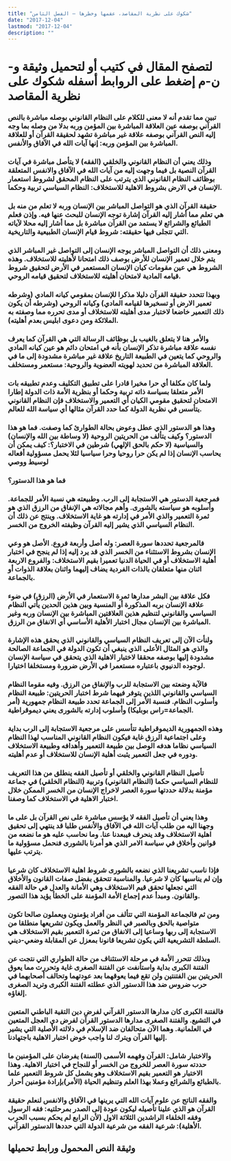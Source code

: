 ```yaml
---
title: "شكوك على نظرية المقاصد، عقمها وخطرها – الفصل الثامن"
date: "2017-12-04"
lastmod: "2017-12-04"
description: ""
---
```

# **لتصفح المقال في كتيب أو لتحميل وثيقة و-ن-م إضغط على الروابط أسفله** **شكوك على نظرية المقاصد**

### تبين مما تقدم أنه لا معنى للكلام على النظام القانوني بوصله مباشرة بالنص القرآني بوصفه عين العلاقة المباشرة بين المؤمن وربه بدلا من وصله بما وجه إليه النص القرآني بوصفه علاقة غير مباشرة تشهد لحقيقة القرآن أو للعلاقة المباشرة بين المؤمن وربه: إنها آيات الله في الآفاق والأنفس.

### وذلك يعني أن النظام القانوني والخلقي (الفقه) لا يتأصل مباشرة في آيات القرآن النصية بل فيما وجهت إليه من آيات الله في الآفاق والانفس المتعلقة بوظائف النظام القانوني الذي يترتب على النظام المحقق لشروط استعمار الإنسان في الارض بشروط الاهلية للاستخلاف: النظام السياسي تربية وحكما.

### حقيقة القرآن الذي هو التواصل المباشر بين الإنسان وربه لا تعلم من منه بل هي تعلم مما أشار إليه القرآن إشارة توجه الإنسان للبحث عنها فيه. وإذن فعلم الطبائع والشرائع لا يستمد من القرآن مباشرة بل مما أشار إليه محلا لآياته التي تتجلى فيها حقيقته: شروط قيام الإنسان الطبيعية والتاريخية.

### ومعنى ذلك أن التواصل المباشر يوجه الإنسان إلى التواصل غير المباشر الذي يتم خلال تعمير الإنسان للأرض بوصف ذلك امتحانا لأهليته للاستخلاف. وهذه الشروط هي عين مقومات كيان الإنسان المستعمر في الأرض لتحقيق شروط قيامه المادية لامتحان أهليته للاستخلاف لتحقيق قيامه الروحي.

### وبهذا تتحدد حقيقة القرآن دليلا مذكرا للإنسان بمقومي كيانه المادي (وشرطه تعمير الارض أو تسخيرها لقيامه المادي) وكيانه الروحي (وشرطه أن يكون ذلك التعمير خاضعا لاختبار مدى أهليته للاستخلاف أو مدى تحرره مما وصفته به الملائكة ومن دعوى ابليس بعدم أهليته).

### والأمر هنا لا يتعلق بالغيب بل بوظائف الرسالة التي هي القرآن كما يعرف نفسه علاقة مباشرة تذكر الإنسان بأنه في امتحان دائم هو عين كيانه المادي والروحي كما يتعين في الطبيعة التاريخ علاقة غير مباشرة مشدودة إلى ما في العلاقة المباشرة من تحديد لهويته العضوية والروحية: مستعمر ومستخلف.

### ولما كان مكلفا أي حرا مخيرا قادرا على تطبيق التكليف وعدم تطبيقه بات الأمر متعلقا بسياسة ذاته تربية وحكما أو بنظرية الأمة ذات الدولة إطارا الامتحان لتحقيق مقومي الكيان أي التعمير والاستخلاف فإن النظام القانوني يتأسس في نظرية الدولة كما حدد القرآن مثالها أي سياسة الله للعالم.

### وهذا هو الدستور الذي عطل وعوض بحالة الطوارئ كما وصفت. فما هو هذا الدستور؟ وكيف يتألف من الحريتين الروحية (لا وساطة بين الله والإنسان) والسياسية (لا حكم بالحق الإلهي) شرطين في الاختبار؟: كيف يمكن أن يحاسب الإنسان إذا لم يكن حرا روحيا وحرا سياسيا لئلا يحمل مسؤولية أفعاله لوسيط ووصي

### فما هو هذا الدستور؟

### فمرجعية الدستور هي الاستجابة إلى الرب. وطبيعته هي نسبة الأمر للجماعة. وأسلوبه هو سياسته بالشورى. وأهم مجالاته هي الإنفاق من الرزق الذي هو ثمرة التعمير والذي الأمر في إدارته هو غاية الاستخلاف. وينتج عن ذلك أن النظام السياسي الذي يشير إليه القرآن وظيفته الخروج من الخسر.

### فالمرجعية تحددها سورة العصر: وله أصل وأربعة فروع. الأصل هو وعي الإنسان بشروط الاستثناء من الخسر الذي قد يرد إليه إذا لم ينجح في اختبار أهلية الاستخلاف أو في الحياة الدنيا تعميرا بقيم الاستخلاف: والفروع الاربعة اثنان منها متعلقان بالذات الفردية يضاف إليهما واثنان بعلاقة الذوات أو بالجماعة.

### فكل علاقة بين البشر مدارها ثمرة الاستعمار في الأرض (الرزق) في ضوء علاقة الإنسان بربه المذكورة أو المنسية وبين هذين الحدين يأتي النظام السياسي والقانوني لتنظيم هذين العلاقتين المباشرة بين الإنسان وربه وغير المباشرة بين الإنسان مجال اختبار الأهلية الأساسي أي الانفاق من الرزق.

### ولنأت الآن إلى تعريف النظام السياسي والقانوني الذي يحقق هذه الإشارة والذي هو المثال الأعلى الذي ينبغي أن تكون الدولة في الجماعة الصالحة مشدودة إليها بوصفه محققا لاختبار الاهلية الذي يتحقق في سياسة الإنسان لوجوده الدنيوي باعتباره مستعمرا في الأرض ضرورة ومستخلفا اختيارا.

### فالآية وضعته بين الاستجابة للرب والإنفاق من الرزق. وفيه مقوما النظام السياسي والقانوني اللذين يتوفر فيهما شرط اختبار الحريتين: طبيعة النظام وأسلوب النظام. فنسبة الأمر إلى الجماعة تحدد طبيعة النظام جمهورية (أمر الجماعة=راس بوبليكا) وأسلوب إدارته بالشورى يعني ديموقراطية.

### وهذه الجمهورية الديموقراطية تتأسس على مرجعية الاستجابة إلى الرب بداية وعلى اجتماعية الرزق غاية فيكون النظام القانوني المناسب لهذا النظام السياسي نظاما هدفه الوصل بين طبيعة التعمير وأهدافه وطبيعة الاستخلاف ودوره في جعل التعمير يثبت أهلية الإنسان للاستخلاف أو عدم أهليته.

### تأصيل النظام القانوني والخلقي أو تأصيل الفقه ينطلق من هذا التعريف للنظام السياسي حكما (النظام القانوني) وتربية (النظام الخلقي) في جماعة مؤمنة بدلالة حددتها سورة العصر لاخراج الإنسان من الخسر الممكن خلال اختبار الاهلية في الاستخلاف كما وصفنا.

### وهذا يعني أن تأصيل الفقه لا يؤسس مباشرة على نص القرآن بل على ما وجهنا اليه من طلب آيات الله في الآفاق والأنفس طلبا قد ينتهي إلى تحقيق اهلية الاستخلاف وقد ينحرف فيبعدنا عنا. وما نحاسب عليه هو ما نضعه من قوانين وأخلاق في سياسة الامر الذي هو أمرنا بالشورى فنحمل مسؤولية ما يترتب عليها.

### فإذا ناسب تشريعنا الذي نضعه بالشورى شروط اهلية الاستخلاف كان شرعيا وإن لم يناسبها كان لا شرعيا. والمناسبة تتحقق بفضل صفات القانون والأخلاق التي تجعلها تحقق قيم الاستخلاف وهي الأمانة والعدل في حالة الفقه والقانون. ومبدأ عدم إجماع الأمة المؤمنة على الخطأ يؤيد هذا التصور.

### ومن ثم فالجماعة المؤمنة التي تتألف من أفراد يؤمنون ويعملون صالحا تكون متواصية بالحق وبالصبر في النظر والعمل ويكون تشريعها منطلقا من الاستجابة إلى ربها وساعيا إلى الانفاق من ثمرة التعمير بقيم الاستخلاف هي السلطة التشريعية التي يكون تشريعا قانونا بمعزل عن المقابلة وضعي-ديني.

### وبذلك تتحرر الأمة في مرحلة الاستئناف من حالة الطواري التي نتجت عن الفتنة الكبرى بداية واستأنفت عن الفتنة الصغرى غاية وتحررت مما يعوق الحريتين بين الفتنتين ولن تقع فيما يعوقهما بعد عودتهما وتحالف أصحابهما في حرب ضروس ضد هذا الدستور الذي عطلته الفتنة الكبرى وتريد الصغرى إلغاؤه.

### فالفتنة الكبرى كان مدارها الدستور القرآني لفرض دين التقية الباطني المتعين في التشيع. والفتنة الصغرى مدارها الدستور القرآن لفرض دي العجل المتعين في العلمانية. وهما الآن متحالفان ضد الإسلام في دلالته الأصلية التي يشير إليها القرآن ويترك لنا واجب خوض اختبار الاهلية باجتهادنا.

### والاختبار شامل: القرآن وفهمه الأسمى (السنة) يفرضان على المؤمنين ما حددته سورة العصر للخروج من الخسر أو للنجاح في اختبار الاهلية. وهذا الاختبار هو التعمير بقيم الاستخلاف وهو يشمل كل شروط التعمير علما بالطبائع والشرائع وعملا بهذا العلم وتنظيم الحياة (الأمر)بإرادة مؤمنين أحرار.

### والفقه الناتج عن علوم آيات الله التي يرينها في الآفاق والانفس لنعلم حقيقة القرآن هو الذي علينا تأصيله ليكون عودة إلى الصدر بمرحلتيه: فقه الرسول وفقه الخلفاء الراشدين الثلاثة الاول (لأن الرابع لم يحكم بسبب الحرب الأهلية): شرعية الفقه من شرعية الدولة التي حددها الدستور القرآني.

## وثيقة النص المحمول ورابط تحميلها

###